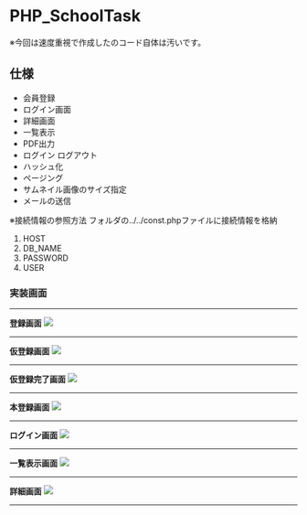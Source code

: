 # PHP_SchoolTask

※今回は速度重視で作成したのコード自体は汚いです。


## 仕様
* 会員登録
* ログイン画面
* 詳細画面
* 一覧表示
* PDF出力
* ログイン ログアウト
* ハッシュ化
* ページング
* サムネイル画像のサイズ指定
* メールの送信

※接続情報の参照方法
フォルダの../../const.phpファイルに接続情報を格納
1. HOST
2. DB_NAME
3. PASSWORD
4. USER


### 実装画面
<hr>

**登録画面**
![](https://i.imgur.com/IrswDIQ.png)
<hr>

**仮登録画面**
![](https://i.imgur.com/eIUGevl.png)
<hr>

**仮登録完了画面**
![](https://i.imgur.com/SOMQxL8.png)
<hr>

**本登録画面**
![](https://i.imgur.com/KzDl9rs.png)
<hr>

**ログイン画面**
![](https://i.imgur.com/JKPu54b.png)
<hr>

**一覧表示画面**
![](https://i.imgur.com/WHVJoqb.png)
<hr>

**詳細画面**
![](https://i.imgur.com/sqXZ3tD.png)
<hr>
